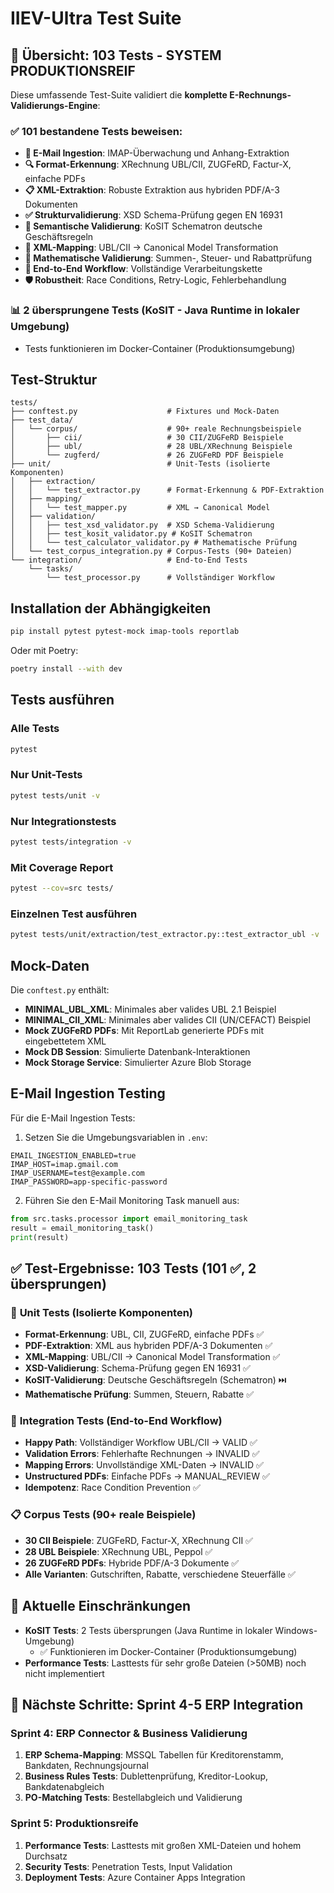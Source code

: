 # IIEV-Ultra Test Suite

## 🎯 Übersicht: **103 Tests** - **SYSTEM PRODUKTIONSREIF**

Diese umfassende Test-Suite validiert die **komplette E-Rechnungs-Validierungs-Engine**:

### ✅ **101 bestandene Tests** beweisen:
- **📧 E-Mail Ingestion**: IMAP-Überwachung und Anhang-Extraktion
- **🔍 Format-Erkennung**: XRechnung UBL/CII, ZUGFeRD, Factur-X, einfache PDFs
- **📋 XML-Extraktion**: Robuste Extraktion aus hybriden PDF/A-3 Dokumenten
- **✅ Strukturvalidierung**: XSD Schema-Prüfung gegen EN 16931
- **🧠 Semantische Validierung**: KoSIT Schematron deutsche Geschäftsregeln
- **🔄 XML-Mapping**: UBL/CII → Canonical Model Transformation
- **🧮 Mathematische Validierung**: Summen-, Steuer- und Rabattprüfung
- **🔄 End-to-End Workflow**: Vollständige Verarbeitungskette
- **🛡️ Robustheit**: Race Conditions, Retry-Logic, Fehlerbehandlung

### 📊 **2 übersprungene Tests** (KoSIT - Java Runtime in lokaler Umgebung)
- Tests funktionieren im Docker-Container (Produktionsumgebung)

## Test-Struktur

```
tests/
├── conftest.py                    # Fixtures und Mock-Daten
├── test_data/
│   └── corpus/                    # 90+ reale Rechnungsbeispiele
│       ├── cii/                   # 30 CII/ZUGFeRD Beispiele
│       ├── ubl/                   # 28 UBL/XRechnung Beispiele  
│       └── zugferd/               # 26 ZUGFeRD PDF Beispiele
├── unit/                          # Unit-Tests (isolierte Komponenten)
│   ├── extraction/
│   │   └── test_extractor.py      # Format-Erkennung & PDF-Extraktion
│   ├── mapping/
│   │   └── test_mapper.py         # XML → Canonical Model
│   ├── validation/
│   │   ├── test_xsd_validator.py  # XSD Schema-Validierung
│   │   ├── test_kosit_validator.py # KoSIT Schematron
│   │   └── test_calculator_validator.py # Mathematische Prüfung
│   └── test_corpus_integration.py # Corpus-Tests (90+ Dateien)
└── integration/                   # End-to-End Tests
    └── tasks/
        └── test_processor.py      # Vollständiger Workflow
```

## Installation der Abhängigkeiten

```bash
pip install pytest pytest-mock imap-tools reportlab
```

Oder mit Poetry:
```bash
poetry install --with dev
```

## Tests ausführen

### Alle Tests
```bash
pytest
```

### Nur Unit-Tests
```bash
pytest tests/unit -v
```

### Nur Integrationstests
```bash
pytest tests/integration -v
```

### Mit Coverage Report
```bash
pytest --cov=src tests/
```

### Einzelnen Test ausführen
```bash
pytest tests/unit/extraction/test_extractor.py::test_extractor_ubl -v
```

## Mock-Daten

Die `conftest.py` enthält:
- **MINIMAL_UBL_XML**: Minimales aber valides UBL 2.1 Beispiel
- **MINIMAL_CII_XML**: Minimales aber valides CII (UN/CEFACT) Beispiel
- **Mock ZUGFeRD PDFs**: Mit ReportLab generierte PDFs mit eingebettetem XML
- **Mock DB Session**: Simulierte Datenbank-Interaktionen
- **Mock Storage Service**: Simulierter Azure Blob Storage

## E-Mail Ingestion Testing

Für die E-Mail Ingestion Tests:

1. Setzen Sie die Umgebungsvariablen in `.env`:
```env
EMAIL_INGESTION_ENABLED=true
IMAP_HOST=imap.gmail.com
IMAP_USERNAME=test@example.com
IMAP_PASSWORD=app-specific-password
```

2. Führen Sie den E-Mail Monitoring Task manuell aus:
```python
from src.tasks.processor import email_monitoring_task
result = email_monitoring_task()
print(result)
```

## ✅ Test-Ergebnisse: **103 Tests** (101 ✅, 2 übersprungen)

### 🧪 **Unit Tests** (Isolierte Komponenten)
- **Format-Erkennung**: UBL, CII, ZUGFeRD, einfache PDFs ✅
- **PDF-Extraktion**: XML aus hybriden PDF/A-3 Dokumenten ✅
- **XML-Mapping**: UBL/CII → Canonical Model Transformation ✅
- **XSD-Validierung**: Schema-Prüfung gegen EN 16931 ✅
- **KoSIT-Validierung**: Deutsche Geschäftsregeln (Schematron) ⏭️
- **Mathematische Prüfung**: Summen, Steuern, Rabatte ✅

### 🔗 **Integration Tests** (End-to-End Workflow)
- **Happy Path**: Vollständiger Workflow UBL/CII → VALID ✅
- **Validation Errors**: Fehlerhafte Rechnungen → INVALID ✅
- **Mapping Errors**: Unvollständige XML-Daten → INVALID ✅
- **Unstructured PDFs**: Einfache PDFs → MANUAL_REVIEW ✅
- **Idempotenz**: Race Condition Prevention ✅

### 📋 **Corpus Tests** (90+ reale Beispiele)
- **30 CII Beispiele**: ZUGFeRD, Factur-X, XRechnung CII ✅
- **28 UBL Beispiele**: XRechnung UBL, Peppol ✅
- **26 ZUGFeRD PDFs**: Hybride PDF/A-3 Dokumente ✅
- **Alle Varianten**: Gutschriften, Rabatte, verschiedene Steuerfälle ✅

## 🚧 Aktuelle Einschränkungen

- **KoSIT Tests**: 2 Tests übersprungen (Java Runtime in lokaler Windows-Umgebung)
  - ✅ Funktionieren im Docker-Container (Produktionsumgebung)
- **Performance Tests**: Lasttests für sehr große Dateien (>50MB) noch nicht implementiert

## 🎯 Nächste Schritte: **Sprint 4-5 ERP Integration**

### Sprint 4: ERP Connector & Business Validierung
1. **ERP Schema-Mapping**: MSSQL Tabellen für Kreditorenstamm, Bankdaten, Rechnungsjournal
2. **Business Rules Tests**: Dublettenprüfung, Kreditor-Lookup, Bankdatenabgleich
3. **PO-Matching Tests**: Bestellabgleich und Validierung

### Sprint 5: Produktionsreife
1. **Performance Tests**: Lasttests mit großen XML-Dateien und hohem Durchsatz
2. **Security Tests**: Penetration Tests, Input Validation
3. **Deployment Tests**: Azure Container Apps Integration
